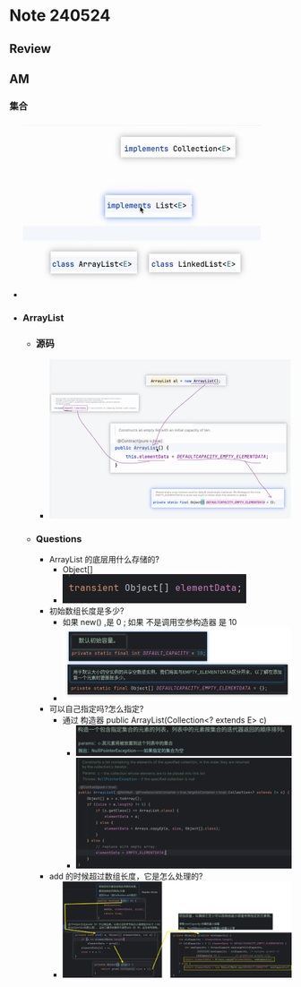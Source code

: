 # Note 240524
## Review

## AM
### 集合
- ![img.png](img.png)
- ### ArrayList
  - ### 源码
    - ![img_1.png](img_1.png)
  - ### Questions
    - ArrayList 的底层用什么存储的?
      - Object[]
      - ![img_2.png](img_2.png)
    - 初始数组长度是多少?
      - 如果 new() ,是 0 ; 如果 不是调用空参构造器 是 10
      - ![img_8.png](img_8.png)
    - 可以自己指定吗?怎么指定?
      - 通过 构造器 public ArrayList(Collection<? extends E> c) 
        - ![img_4.png](img_4.png)
        - ![img_5.png](img_5.png)
    - add 的时候超过数组长度，它是怎么处理的?
      - ![img_7.png](img_7.png)